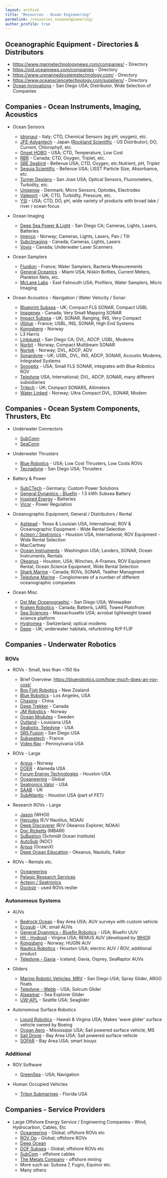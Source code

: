 ```yaml
---
layout: archive
title: "Resources - Ocean Engineering"
permalink: /resources_oceanengineering/
author_profile: true
---
```



## Oceanographic Equipment - Directories & Distributors
- https://www.marinetechnologynews.com/companies/ - Directory
- https://oid.oceannews.com/companies - Directory
- https://www.unmannedsystemstechnology.com/ - Directory
- https://www.oceansciencetechnology.com/suppliers/ - Directory
- [Ocean Innovations](https://ocean-innovations.net/) - San Diego USA; Distributor, Wide Selection of Companies

## Companies - Ocean Instruments, Imaging, Acoustics

- Ocean Sensors
	- [Idronaut](https://www.idronaut.it) - Italy; CTD, Chemical Sensors (eg pH, oxygen), etc.
	- [JFE-Advantech](https://www.jfe-advantech.co.jp/eng/) - Japan ([Rockland Scientific](https://rocklandscientific.com/products/jfe-advantech-co-ocean-river-instruments/) - US Distributor); DO, Current, Chlorophyll, etc.
	- [Onset HOBO](https://www.onsetcomp.com/products?f%5B0%5D=environment%3A346) - USA; CTD, Temperature, Low Cost
	- [RBR](https://rbr-global.com/) - Canada; CTD, Oxygen, Triplet, etc.
	- [SBE Seabird](https://www.seabird.com) - Bellevue USA; CTD, Oxygen, etc.Nutrient, pH, Triplet
	- [Sequia Scientific](https://www.sequoiasci.com/) - Bellevue USA; LISST Particle Size, Absorbance, etc.
	- [Turner Designs](https://www.turnerdesigns.com/) - San Jose USA; Optical Sensors, Fluorometers, Turbidity, etc.
	- [Unisense](https://unisense.com/) - Denmark; Micro Sensors, Optodes, Electrodes
	- [Valeport](https://www.valeport.co.uk/) - UK; CTD, Turbidity, Pressure, etc.
	- [YSI](https://www.ysi.com/) - USA; CTD, DO, pH, wide variety of products with broad lake  / river / ocean focus

- Ocean Imaging
	- [Deep Sea Power & Light](https://www.deepsea.com/) - San Diego CA; Cameras, Lights, Lasers, Batteries
	- [Imenco](https://imenco.no/products/subsea-cameras-lights-electronics) - Norway; Cameras, Lights, Lasers, Pan / Tilt
	- [SubcImaging](https://www.subcimaging.com/) - Canada; Cameras, Lights, Lasers
	- [Voyis](https://voyis.com/) - Canada; Underwater Laser Scanners

- Ocean Samplers
	- [Fluidion](https://fluidion.com/) - France; Water Samplers, Bacteria Measurements
	- [General Oceanics](https://www.generaloceanics.com/) - Miami USA; Niskin Bottles, Current Meters, Plankton Nets, etc.
	- [McLane Labs](https://mclanelabs.com/) - East Falmouth USA; Profilers, Water Samplers, Micro Imaging
  
- Ocean Acoustics - Navigation / Water Velocity / Sonar:
	- [Blueprint Subsea](https://www.blueprintsubsea.com/) - UK; Compact FLS SONAR, Compact USBL
	- [Imagenex](https://imagenex.com/) - Canada; Very Small Mapping SONAR
	- [Impact Subsea](https://www.impactsubsea.co.uk/) - UK; SONAR, Ranging, INS, Very Compact
	- [iXblue](https://www.ixblue.com) - France; USBL, INS, SONAR, High End Systems
	- [Kongsberg](https://www.kongsberg.com/) - Norway
	- L3 Harris
	- [Linkquest](https://www.link-quest.com) - San Diego CA; DVL, ADCP, USBL, Modems
	- [Norbit](https://norbit.com/) - Norway; Compact Multibeam SONAR
	- [Nortek](https://www.nortekgroup.com/) - Norway; DVL, ADCP, ADV
	- [Sonardyne](https://www.sonardyne.com/) - UK; USBL, DVL, INS, ADCP, SONAR, Acoustic Modems, Integrated Systems
	- [Sonoptix](https://sonoptix.com/) - USA; Small FLS SONAR, integrates with Blue Robotics ROV
	- [Teledyne](https://www.teledynemarine.com) USA, International; DVL, ADCP, SONAR, many different subsidiaries
	- [Tritech](https://www.tritech.co.uk/) - UK; Compact SONARS, Altimeters
	- [Water Linked](https://waterlinked.com/) - Norway; Ultra Compact DVL, SONAR, Modem

## Companies - Ocean System Components, Thrusters, Etc

- Underwater Connectors
	- [SubConn](https://www.macartney.com/connectivity/subconn/)
	- [SeaConn](https://www.te.com/en/products/brands/seacon.html?tab=pgp-story)

- Underwater Thrusters
	- [Blue Robotics](https://bluerobotics.com/) - USA; Low Cost Thrusters, Low Costs ROVs
	- [Tecnadyne](https://tecnadyne.com/) - San Diego USA; Thrusters

- Battery & Power
	- [SubCTech](https://subctech.com/) - Germany; Custom Power Solutions
	- [General Dynamics - Bluefin](https://gdmissionsystems.com/products/underwater-vehicles/bluefin-robotics/1-5-kwh-subsea-battery) - 1.5 kWh Subsea Battery
	- [Inspired Energy](https://www.inspired-energy.com/) - Batteries
	- [Vicor](https://www.vicorpower.com/) - Power Regulation

- Oceanographic Equipment, General / Distributors / Rental
	- [Ashtead](https://www.ashtead-technology.com/equipment/) - Texas & Louisian USA, International; ROV & Oceanographic Equipment - Wide Rental Selection
	- [Acteon / Seatronics](https://acteon.com/equipment-sales-rental/) - Houston USA, International; ROV Equipment - Wide Rental Selection
	- MacCartney
	- [Ocean Instruments](https://oceaninstruments.com/) - Washington USA; Landers, SONAR, Ocean Instruments, Rentals
	- [Okeanus](https://okeanus.com/) - Houston, USA; Winches, A-Frames, ROV Equipment Rental, Ocean Science Equipment, Wide Rental Selection
	- [Shark Marine](http://www.sharkmarine.com/) - Canada; ROVs, SONAR, Teather Managment
	- [Teledyne Marine](https://www.teledynemarine.com/en-us) - Conglomerate of a number of different oceanographic companies
	
- Ocean Misc
	- [Del Mar Oceanographic](https://www.delmarocean.com/) - San Diego USA; Wirewalker
	- [Kraken Robotics](https://www.krakenrobotics.com) - Canada; Batteris, LARS, Towed Platofrom
	- [Sea Sciences](https://www.seasciences.com) - Massachusetts USA; acrobat lightweight towed science platform
	- [Hydromea](https://www.hydromea.com) - Switzerland; optical modems
	- [Deep](https://www.deep.com/products/) - UK; underwater habitats, refurbishing R/P FLIP

## Companies - Underwater Robotics

### ROVs
- ROVs - Small, less than ~150 lbs
	- Brief Overview: https://bluerobotics.com/how-much-does-an-rov-cost/
	- [Box Fish Robotics](https://www.boxfishrobotics.com/) - New Zealand
	- [Blue Robotics](https://bluerobotics.com/) - Los Angeles, USA
	- [Chasing](https://www.chasing.com/en) - China
	- [Deep Trekker](https://www.deeptrekker.com/) - Canada
	- [JM Robotics](https://www.jmrobotics.no/rov-systemer) - Norway
	- [Ocean Modules](https://www.ocean-modules.com) - Sweden
	- [Outland](https://www.outlandtech.com/) - Louisiana USA
	- [Seabotix, Teledyne](https://www.teledynemarine.com/en-us/brands/Pages/seabotix.aspx) - USA
	- [SRS Fusion](https://www.srsfusion.com/) - San Diego USA
	- [Subseatech](https://www.subsea-tech.com/) - France
	- [Video Ray](https://videoray.com/) - Pennsylvania USA

- ROVs - Large
	- [Argus](https://www.argus-rs.no) - Norway
	- [DOER](https://www.doermarine.com/vehicles/rovs) - Alameda USA
	- [Forum Energy Technologies](https://f-e-t.com/subsea/vehicles/) - Houston USA
	- [Oceaneering](https://www.oceaneering.com/rov-services/) - Global
	- [Seatronics Valor](https://www.ashtead-technology.com/seatronics/) - USA
	- [SAAB](https://www.saabseaeye.com/solutions/underwater-vehicles) - UK
	- [SubAtlantic](https://f-e-t.com/subsea/vehicles/observation-class-rovs/) - Houston USA (part of FET)
	
- Research ROVs - Large
	- [Jason](https://ndsf.whoi.edu/jason/) (WHOI)
	- [Hercules](https://nautiluslive.org/tech/rov-hercules) (E/V Nautilus, NOAA)
	- [Deep Discoverer](https://oceanexplorer.noaa.gov/technology/subs/deep-discoverer/deep-discoverer.html) (R/V Okeanos Explorer, NOAA)
	- [Doc Ricketts](https://www.mbari.org/technology/rov-doc-ricketts/) (MBARI)
	- [SuBastion](https://schmidtocean.org/technology/robotic-platforms/4500-m-remotely-operated-vehicle-rov/) (Schmidt Ocean Institute)
	- [AutoSub](https://noc.ac.uk/facilities/marine-autonomous-robotic-systems/autosubs) (NOC)
	- [Argus](https://oceanx.org/oceanxplorer/deep-sea-vehicles) (OceanX)
	- [Deep Ocean Education](https://deepoceaneducation.org/) - Okeanus, Nautulis, Falkor

- ROVs - Rentals etc.
	- [Oceaneering](https://www.oceaneering.com/)
	- [Pelagic Research Services](https://pelagic-services.com)
	- [Acteon / Seatronics](https://acteon.com/energy-services/seatronics/)
	- [Dockstr](https://www.dockstr.com) - used ROVs resller



### Autonomous Systems
- AUVs
	- [Bedrock Ocean](https://www.bedrockocean.com/) - Bay Area USA; AUV surveys with custom vehicle
	- [Ecosub](https://www.ecosub.uk/) - UK; small AUVs
	- [General Dyanmics - Bluefin Robotics](https://gdmissionsystems.com/underwater-vehicles/bluefin-robotics) - USA; Bluefin UUV
	- [HII - Hydroid](https://hii.com/what-we-do/capabilities/unmanned-systems/remus-uuvs/) - Virgina USA; REMUS AUV (developed by [WHOI](https://www2.whoi.edu/site/osl/))
	- [Kongsberg](https://www.kongsberg.com/discovery/autonomous-and-uncrewed-solutions/auv/hugin/) - Norway; HUGIN AUV
	- [Nautics Robotics](https://nauticusrobotics.com) - Houston USA; electric AUV / ROV, additional product 
	- [Teledyne - Gavia](https://www.teledynemarine.com/gavia) - Iceland; Gavia, Osprey, SeaRaptor AUVs

- Gliders
	- [Marine Robotic Vehicles, MRV](https://www.mrvsys.com/) - San Diego USA; Spray Glider, ARGO floats
	- [Teledyne - Webb](https://www.teledynemarine.com/brands/webb-research/slocum-glider) - USA; Solcum Glider
	- [Alseamar](https://www.alseamar-alcen.com/products/underwater-glider/seaexplorer) - Sea Explorer Glider
	- [UW-APL](https://apl.uw.edu/project/project.php?id=seaglider) - Seattle USA; Seaglider

- Autonomous Surface Robotics
	- [Liquid Robotics](https://www.liquid-robotics.com/) - Hawaii & Virgina USA; Makes 'wave glider' surface vehicle owned by Boeing
	- [Ocean Aero](https://www.oceanaero.com/) - Mississippi USA; Sail powered surface vehicle, MS
	- [Sail Drone](https://www.saildrone.com/) - Bay Area USA; Sail powered surface vehicle
	- [SOFAR](https://www.sofarocean.com/) - Bay Area USA; smart bouys

### Additional
- ROV Software
	- [GreenSea](https://greenseaiq.com/) - USA; Navigation

- Human Occupied Vehicles
	- [Triton Submarines](https://tritonsubs.com) - Florida USA


## Companies - Service Providers
- Large Offshore Energy Service / Engineering Companies - Wind, Hydrocarbon, Cables, Etc
	- [Oceaneering](https://www.oceaneering.com/rov-services/) - Global; offshore ROVs etc
	- [ROV Op](https://www.rovop.com) - Global; offshore ROVs
	- [Deep Ocean](https://www.deepoceangroup.com)
	- [DOF Subsea](https://www.dof.com/what-we-do/integrated-subsea-services) - Global; offshore ROVs etc
	- [SubCom](https://www.subcom.com) - offshore cables
	- [The Metals Company](https://metals.co) - offshore mining
	- More such as: Subsea 7, Fugro, Equinor etc.
	- Many others